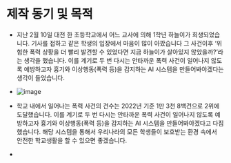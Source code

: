 # 제작 동기 및 목적

* 지난 2월 10일 대전 한 초등학교에서 어느 교사에 의해 1학년 하늘이가 희생되었습니다. 기사를 접하고 같은 학생의 입장에서 마음이 많이 아팠습니다 그 사건이후 ‘위험한 폭력 상황을 더 빨리 발견할 수 있었다면 지금 하늘이가 살아있지 않았을까?’라는 생각을 했습니다. 이를 계기로 두 번 다시는 안타까운 폭력 사건이 일어나지 않도록 예방하고자 흉기와 이상행동(폭력 등)을 감지하는 AI 시스템을 만들어봐야겠다는 생각이 들었습니다.
* ![image](https://github.com/user-attachments/assets/890c9227-1d34-4f22-a377-884254c7439c)
* 학교 내에서 일어나는 폭력 사건의 건수는 2022년 기준 1만 3천 8백건으로 2위에 도달했습니다. 이를 계기로 두 번 다시는 안타까운 폭력 사건이 일어나지 않도록 예방하고자 흉기와 이상행동(폭력 등)을 감지하는 AI 시스템을 만들어봐야겠다고 다짐했습니다. 해당 시스템을 통해서 우리나라의 모든 학생들이 보호받는 환경 속에서 안전한 학교생활을 할 수 있으면 좋겠습니다.

* 

